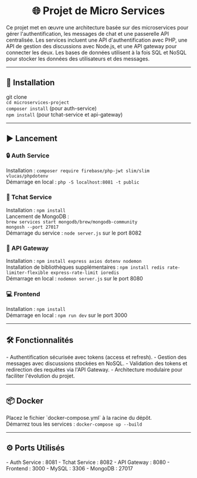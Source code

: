 <center><h1>🌐 Projet de Micro Services</h1></center>
<p>Ce projet met en œuvre une architecture basée sur des microservices pour gérer l'authentification, les messages de chat et une passerelle API centralisée. Les services incluent une API d'authentification avec PHP, une API de gestion des discussions avec Node.js, et une API gateway pour connecter les deux. Les bases de données utilisent à la fois SQL et NoSQL pour stocker les données des utilisateurs et des messages.</p>

---

<h2>🚀 Installation</h2>
<p align="left">
    git clone <br>
    <code>cd microservices-project</code> <br>
    <code>composer install</code> (pour auth-service) <br>
    <code>npm install</code> (pour tchat-service et api-gateway) <br>
</p>

---

<h2>▶️ Lancement</h2>

<h3>🔒 Auth Service</h3>
<p align="left">
    Installation : <code>composer require firebase/php-jwt slim/slim vlucas/phpdotenv</code><br>
    Démarrage en local : <code>php -S localhost:8081 -t public</code>
</p>

<h3>💬 Tchat Service</h3>
<p align="left">
    Installation : <code>npm install</code><br>
    Lancement de MongoDB : <br>
    <code>brew services start mongodb/brew/mongodb-community</code><br>
    <code>mongosh --port 27017</code><br>
    Démarrage du service : <code>node server.js</code> sur le port 8082
</p>

<h3>🚪 API Gateway</h3>
<p align="left">
    Installation : <code>npm install express axios dotenv nodemon</code><br>
    Installation de bibliothèques supplémentaires : <code>npm install redis rate-limiter-flexible express-rate-limit ioredis</code><br>
    Démarrage en local : <code>nodemon server.js</code> sur le port 8080
</p>

<h3>💻 Frontend</h3>
<p align="left">
    Installation : <code>npm install</code><br>
    Démarrage en local : <code>npm run dev</code> sur le port 3000
</p>

---

<h2>🛠 Fonctionnalités</h2>
- Authentification sécurisée avec tokens (access et refresh).
- Gestion des messages avec discussions stockées en NoSQL.
- Validation des tokens et redirection des requêtes via l'API Gateway.
- Architecture modulaire pour faciliter l'évolution du projet.

---

<h2>📦 Docker</h2>
<p>
    Placez le fichier `docker-compose.yml` à la racine du dépôt.<br>
    Démarrez tous les services : <code>docker-compose up --build</code>
</p>

---

<h2>⚙️ Ports Utilisés</h2>
- Auth Service : 8081  
- Tchat Service : 8082  
- API Gateway : 8080  
- Frontend : 3000  
- MySQL : 3306  
- MongoDB : 27017  
